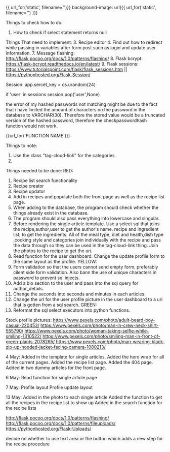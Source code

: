 {{ url_for('static', filename='')}}
background-image: url({{ url_for('static', filename='') }})

Things to check how to do:
1. How to check if select statement returns null 

Things That need to implement:
3. Recipe editor
4. Find out how to redirect while passing in variables after form post such as login and update user information.
7. Message flashing: http://flask.pocoo.org/docs/1.0/patterns/flashing/
8. Flask bcrypt: https://flask-bcrypt.readthedocs.io/en/latest/
9. Flask sessions: https://www.tutorialspoint.com/flask/flask_sessions.htm || https://pythonhosted.org/Flask-Session/

Session:
app.sercet_key = os.urandom(24)

if 'user' in sessions
session.pop('user',None)

the error of my hashed passwords not matching might be due to the fact that i have limited the amount of characters on the 
password in the database to VARCHAR(30). Therefore the stored value would be a truncated version of the hashed password,
therefore the checkpasswordhash function would not work.

{{url_for('FUNCTION NAME')}}

Things to note:
1. Use the class "tag-cloud-link" for the categories
2. 

Things needed to be done:
RED:
1. Recipe list search functionality
2. Recipe creator
3. Recipe updator
4. Add in recipes and populate both the front page as well as the recipe list page.
5. When adding to the database, the program should check whether the things already exist in the database.
6. The program should also pass everything into lowercase and singular.
7. Before rendering the single article template. Use a select sql that joins the recipe,author,user to get the author's name. recipe and ingredient list, to get the ingredients. 
    All of the meal type, diet and health,dish type ,cooking style and categories join individually with the recipe and pass the data through so they can be used in the tag-cloud-link thing.
    Join the photos to the recipe to get the uri.
8. Read function for the user dashboard. Change the update profile form to the same layout as the profile.
YELLOW:
1. Form validation so that the users cannot send empty form, preferably cilent side form validation. Also bann the use of unique characters in password to prevent sql injects.
2. Add a bio section to the user and pass into the sql query for author_details.
3. Change the seconds into seconds and minutes in each articles.
4. Change the url for the user profile picture in the user dashboard to a uri that is gotten from a sql search.
GREEN:
1. Reformat the sql select executors into python functions.

Stock profile pictures:
https://www.pexels.com/photo/adult-beard-boy-casual-220453/
https://www.pexels.com/photo/man-in-crew-neck-shirt-555790/
https://www.pexels.com/photo/woman-taking-selfie-while-smiling-1310522/
https://www.pexels.com/photo/smiling-man-in-front-of-green-plants-2078265/
https://www.pexels.com/photo/man-wearing-black-zip-up-hooded-jacket-facing-camera-1080213/

4 May:
Added in the template for single articles.
Added the hero wrap for all of the current pages.
Added the recipe list page.
Added the 404 page.
Added in two dummy articles for the front page.

6 May:
Read function for single article page

7 May:
Profile layout
Profile update layout

13 May:
Added in the photo to each single article
Added the function to get all the recipes in the recipe list to show up
Added in the search function for the recipe lists

http://flask.pocoo.org/docs/1.0/patterns/flashing/
http://flask.pocoo.org/docs/1.0/patterns/fileuploads/
https://pythonhosted.org/Flask-Uploads/

decide on whether to use text area or the button which adds a new step for the recipe procedure